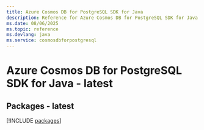 ```yaml
---
title: Azure Cosmos DB for PostgreSQL SDK for Java
description: Reference for Azure Cosmos DB for PostgreSQL SDK for Java
ms.date: 08/06/2025
ms.topic: reference
ms.devlang: java
ms.service: cosmosdbforpostgresql
---
```

# Azure Cosmos DB for PostgreSQL SDK for Java - latest
## Packages - latest
[!INCLUDE [packages](cosmos-db-for-postgresql-index.md)]